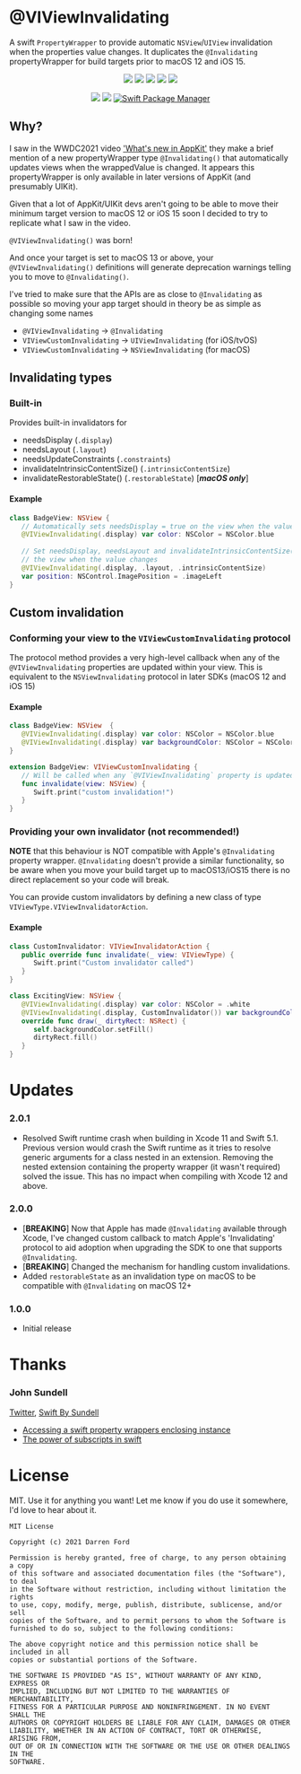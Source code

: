
# @VIViewInvalidating

A swift `PropertyWrapper` to provide automatic `NSView`/`UIView` invalidation when the properties value changes. It duplicates the `@Invalidating` propertyWrapper for build targets prior to macOS 12 and iOS 15.

<p align="center">
    <img src="https://img.shields.io/github/v/tag/dagronf/VIViewInvalidating" />
    <img src="https://img.shields.io/badge/macOS-10.11+-red" />
    <img src="https://img.shields.io/badge/iOS-11.0+-blue" />
    <img src="https://img.shields.io/badge/tvOS-11.0+-orange" />
    <img src="https://img.shields.io/badge/macCatalyst-1.0+-purple" />
</p>

<p align="center">
    <img src="https://img.shields.io/badge/Swift-5.1-orange.svg" />
    <img src="https://img.shields.io/badge/License-MIT-lightgrey" />
    <a href="https://swift.org/package-manager">
        <img src="https://img.shields.io/badge/spm-compatible-brightgreen.svg?style=flat" alt="Swift Package Manager" />
    </a>
</p>

## Why?

I saw in the WWDC2021 video ['What's new in AppKit'](https://developer.apple.com/wwdc21/10054) they make a brief mention of a new propertyWrapper type `@Invalidating()` that automatically updates views when the wrappedValue is changed. It appears this propertyWrapper is only available in later versions of AppKit (and presumably UIKit).

Given that a lot of AppKit/UIKit devs aren't going to be able to move their minimum target version to macOS 12 or iOS 15 soon I decided to try to replicate what I saw in the video.

`@VIViewInvalidating()` was born!

And once your target is set to macOS 13 or above, your `@VIViewInvalidating()` definitions will generate deprecation warnings telling you to move to `@Invalidating()`.

I've tried to make sure that the APIs are as close to `@Invalidating` as possible so moving your app target should in theory be as simple as changing some names

* `@VIViewInvalidating` -> `@Invalidating` 
* `VIViewCustomInvalidating` -> `UIViewInvalidating` (for iOS/tvOS)
* `VIViewCustomInvalidating` -> `NSViewInvalidating` (for macOS)


## Invalidating types

### Built-in

Provides built-in invalidators for

- needsDisplay (`.display`)
- needsLayout (`.layout`)
- needsUpdateConstraints (`.constraints`)
- invalidateIntrinsicContentSize() (`.intrinsicContentSize`)
- invalidateRestorableState() (`.restorableState`)    [***macOS only***]

#### Example

```swift
class BadgeView: NSView {
   // Automatically sets needsDisplay = true on the view when the value changes
   @VIViewInvalidating(.display) var color: NSColor = NSColor.blue
   
   // Set needsDisplay, needsLayout and invalidateIntrinsicContentSize() on 
   // the view when the value changes
   @VIViewInvalidating(.display, .layout, .intrinsicContentSize)
   var position: NSControl.ImagePosition = .imageLeft
}
```

## Custom invalidation

### Conforming your view to the `VIViewCustomInvalidating` protocol

The protocol method provides a very high-level callback when any of the `@VIViewInvalidating` properties are updated within your view. This is equivalent to the `NSViewInvalidating` protocol in later SDKs (macOS 12 and iOS 15)

#### Example

```swift
class BadgeView: NSView  {
   @VIViewInvalidating(.display) var color: NSColor = NSColor.blue
   @VIViewInvalidating(.display) var backgroundColor: NSColor = NSColor.white
}

extension BadgeView: VIViewCustomInvalidating {
   // Will be called when any `@VIViewInvalidating` property is updated in the view
   func invalidate(view: NSView) {
      Swift.print("custom invalidation!")
   }
}
```

### Providing your own invalidator (not recommended!)

**NOTE** that this behaviour is NOT compatible with Apple's `@Invalidating` property wrapper.  `@Invalidating` doesn't provide a similar functionality, so be aware when you move your build target up to macOS13/iOS15 there is no direct replacement so your code will break.

You can provide custom invalidators by defining a new class of type `VIViewType.VIViewInvalidatorAction`.

#### Example

```swift
class CustomInvalidator: VIViewInvalidatorAction {
   public override func invalidate(_ view: VIViewType) {
      Swift.print("Custom invalidator called")
   }
}

class ExcitingView: NSView {
   @VIViewInvalidating(.display) var color: NSColor = .white
   @VIViewInvalidating(.display, CustomInvalidator()) var backgroundColor: NSColor = .systemBlue
   override func draw(_ dirtyRect: NSRect) {
      self.backgroundColor.setFill()
      dirtyRect.fill()
   }
}
```

# Updates

### 2.0.1

* Resolved Swift runtime crash when building in Xcode 11 and Swift 5.1. Previous version would crash the Swift runtime as it tries to resolve generic arguments for a class nested in an extension. Removing the nested extension containing the property wrapper (it wasn't required) solved the issue. This has no impact when compiling with Xcode 12 and above.

### 2.0.0

* [**BREAKING**] Now that Apple has made `@Invalidating` available through Xcode, I've changed custom callback to match Apple's 'Invalidating' protocol to aid adoption when upgrading the SDK to one that supports `@Invalidating`.
* [**BREAKING**] Changed the mechanism for handling custom invalidations.
* Added `restorableState` as an invalidation type on macOS to be compatible with `@Invalidating` on macOS 12+

### 1.0.0

* Initial release

# Thanks

### John Sundell

[Twitter](https://twitter.com/johnsundell), [Swift By Sundell](https://www.swiftbysundell.com)

* [Accessing a swift property wrappers enclosing instance](https://www.swiftbysundell.com/articles/accessing-a-swift-property-wrappers-enclosing-instance/)
* [The power of subscripts in swift](https://www.swiftbysundell.com/articles/the-power-of-subscripts-in-swift/#static-subscripts)


# License

MIT. Use it for anything you want! Let me know if you do use it somewhere, I'd love to hear about it.

```
MIT License

Copyright (c) 2021 Darren Ford

Permission is hereby granted, free of charge, to any person obtaining a copy
of this software and associated documentation files (the "Software"), to deal
in the Software without restriction, including without limitation the rights
to use, copy, modify, merge, publish, distribute, sublicense, and/or sell
copies of the Software, and to permit persons to whom the Software is
furnished to do so, subject to the following conditions:

The above copyright notice and this permission notice shall be included in all
copies or substantial portions of the Software.

THE SOFTWARE IS PROVIDED "AS IS", WITHOUT WARRANTY OF ANY KIND, EXPRESS OR
IMPLIED, INCLUDING BUT NOT LIMITED TO THE WARRANTIES OF MERCHANTABILITY,
FITNESS FOR A PARTICULAR PURPOSE AND NONINFRINGEMENT. IN NO EVENT SHALL THE
AUTHORS OR COPYRIGHT HOLDERS BE LIABLE FOR ANY CLAIM, DAMAGES OR OTHER
LIABILITY, WHETHER IN AN ACTION OF CONTRACT, TORT OR OTHERWISE, ARISING FROM,
OUT OF OR IN CONNECTION WITH THE SOFTWARE OR THE USE OR OTHER DEALINGS IN THE
SOFTWARE.
```
